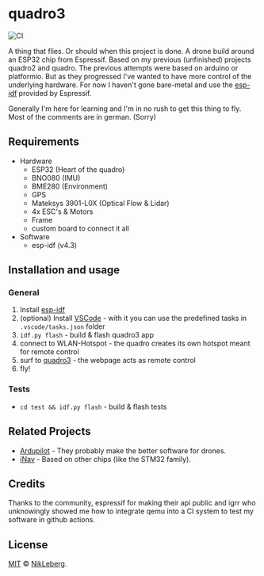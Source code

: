 # quadro3
![CI](https://github.com/NikLeberg/quadro3/workflows/CI/badge.svg)

A thing that flies. Or should when this project is done. A drone build around an ESP32 chip from Espressif. Based on my previous (unfinished) projects quadro2 and quadro. The previous attempts were based on arduino or platformio. But as they progressed I've wanted to have more control of the underlying hardware. For now I haven't gone bare-metal and use the [esp-idf](https://github.com/espressif/esp-idf) provided by Espressif.

Generally I'm here for learning and I'm in no rush to get this thing to fly.
Most of the comments are in german. (Sorry)

## Requirements

- Hardware
    - ESP32 (Heart of the quadro)
    - BNO080 (IMU)
    - BME280 (Environment)
    - GPS
    - Mateksys 3901-L0X (Optical Flow & Lidar)
    - 4x ESC's & Motors
    - Frame
    - custom board to connect it all
- Software
    - esp-idf (v4.3)

## Installation and usage

### General
1. Install [esp-idf](https://docs.espressif.com/projects/esp-idf/en/latest/esp32/get-started/)
2. (optional) Install [VSCode](https://code.visualstudio.com/download) - with it you can use the predefined tasks in `.vscode/tasks.json` folder
3. `idf.py flash` - build & flash quadro3 app
4. connect to WLAN-Hotspot - the quadro creates its own hotspot meant for remote control
5. surf to [quadro3](quadro3.local) - the webpage acts as remote control
6. fly!

### Tests
- `cd test && idf.py flash` - build & flash tests

## Related Projects

- [Ardupilot](https://ardupilot.org/) - They probably make the better software for drones.
- [iNav](https://github.com/iNavFlight/inav) - Based on other chips (like the STM32 family).

## Credits

Thanks to the community, espressif for making their api public and igrr who unknowingly showed me how to integrate qemu into a CI system to test my software in github actions.

## License

[MIT](LICENSE) © [NikLeberg](https://github.com/NikLeberg).